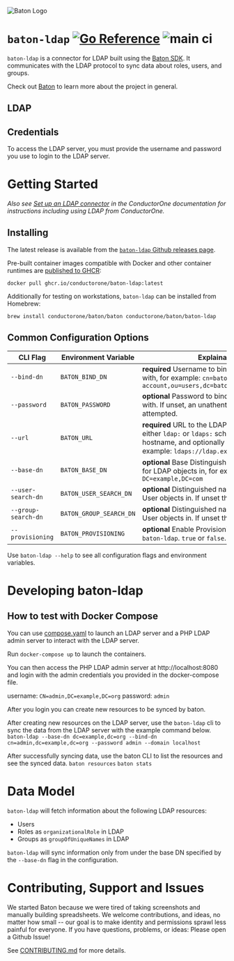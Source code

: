 ![Baton Logo](./docs/images/baton-logo.png)

# `baton-ldap` [![Go Reference](https://pkg.go.dev/badge/github.com/conductorone/baton-ldap.svg)](https://pkg.go.dev/github.com/conductorone/baton-ldap) ![main ci](https://github.com/conductorone/baton-ldap/actions/workflows/main.yaml/badge.svg)

`baton-ldap` is a connector for LDAP built using the [Baton SDK](https://github.com/conductorone/baton-sdk). It communicates with the LDAP protocol to sync data about roles, users, and groups.

Check out [Baton](https://github.com/conductorone/baton) to learn more about the project in general.

## LDAP

## Credentials

To access the LDAP server, you must provide the username and password you use to login to the LDAP server. 

# Getting Started

_Also see [Set up an LDAP connector](https://www.conductorone.com/docs/product/integrations/ldap/) in the ConductorOne documentation for instructions including using LDAP from ConductorOne._

## Installing

The latest release is available from the [`baton-ldap` Github releases page](https://github.com/ConductorOne/baton-ldap/releases).

Pre-built container images compatible with Docker and other container runtimes are [published to GHCR](https://github.com/ConductorOne/baton-ldap/pkgs/container/baton-ldap):
```
docker pull ghcr.io/conductorone/baton-ldap:latest
```

Additionally for testing on workstations, `baton-ldap` can be installed from Homebrew:
```
brew install conductorone/baton/baton conductorone/baton/baton-ldap
```

## Common Configuration Options

| CLI Flag | Environment Variable | Explaination |
|----------|----------|----------|
| `--bind-dn` | `BATON_BIND_DN` | **required** Username to bind to the LDAP server with, for example: `cn=baton-service-account,ou=users,dc=baton,dc=example,dc=com` |
| `--password` | `BATON_PASSWORD` | **optional**  Password to bind to the LDAP server with.  If unset, an unathenticated bind is attempted. |
| `--url` | `BATON_URL` | **required** URL to the LDAP server. Can be either `ldap:` or `ldaps:` schemes, sets the hostname, and optionally a port number. For example: `ldaps://ldap.example.com:636` |
| `--base-dn` | `BATON_BASE_DN`   |  **optional** Base Distinguished name to search for LDAP objects in, for example `DC=example,DC=com` |
| `--user-search-dn` | `BATON_USER_SEARCH_DN` |  **optional**  Distinguished name to search for User objects in.  If unset the Base DN is used. |
| `--group-search-dn` | `BATON_GROUP_SEARCH_DN` |  **optional**  Distinguished name to search for User objects in.  If unset the Base DN is used. |
| `--provisioning` | `BATON_PROVISIONING` |  **optional** Enable Provisioning of Groups by `baton-ldap`. `true` or `false`.  Defaults to `false` |

Use `baton-ldap --help` to see all configuration flags and environment variables.

# Developing baton-ldap

## How to test with Docker Compose
You can use [compose.yaml](./compose.yaml) to launch an LDAP server and a PHP LDAP admin server to interact with the LDAP server.

Run `docker-compose up` to launch the containers.

You can then access the PHP LDAP admin server at http://localhost:8080 and login with the admin credentials you provided in the docker-compose file.

username: `CN=admin,DC=example,DC=org`
password: `admin`

After you login you can create new resources to be synced by baton. 

After creating new resources on the LDAP server, use the `baton-ldap` cli to sync the data from the LDAP server with the example command below.
`baton-ldap --base-dn dc=example,dc=org --bind-dn cn=admin,dc=example,dc=org --password admin --domain localhost`

After successfully syncing data, use the baton CLI to list the resources and see the synced data.
`baton resources`
`baton stats`

# Data Model

`baton-ldap` will fetch information about the following LDAP resources:

- Users
- Roles as `organizationalRole` in LDAP
- Groups as `groupOfUniqueNames` in LDAP

`baton-ldap` will sync information only from under the base DN specified by the `--base-dn` flag in the configuration.

# Contributing, Support and Issues

We started Baton because we were tired of taking screenshots and manually building spreadsheets. We welcome contributions, and ideas, no matter how small -- our goal is to make identity and permissions sprawl less painful for everyone. If you have questions, problems, or ideas: Please open a Github Issue!

See [CONTRIBUTING.md](https://github.com/ConductorOne/baton/blob/main/CONTRIBUTING.md) for more details.

